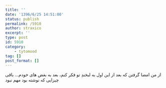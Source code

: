 ```yaml
---
title: ''
date: '1396/6/25 14:51:00'
status: publish
permalink: /5910
author: straxico
excerpt: ''
type: post
id: 5910
category:
    - tytomood
tag: []
post_format: []
---
```

از من امضا گرفتن که بعد از این اول به لبخندِ تو فکر کنم، بعد به بغض های خودم… باقی چیزایی که نوشته بود مهم نبود